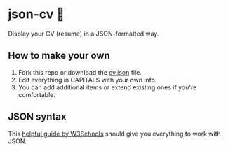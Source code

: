 # json-cv 💼

Display your CV (resume) in a JSON-formatted way.

## How to make your own

1. Fork this repo or download the [cv.json](https://raw.githubusercontent.com/robsd/json-cv/main/cv.json) file.
2. Edit everything in CAPITALS with your own info.
3. You can add additional items or extend existing ones if you're comfortable.

## JSON syntax

This [helpful guide by W3Schools](https://www.w3schools.com/js/js_json_syntax.asp) should give you everything to work with JSON.

